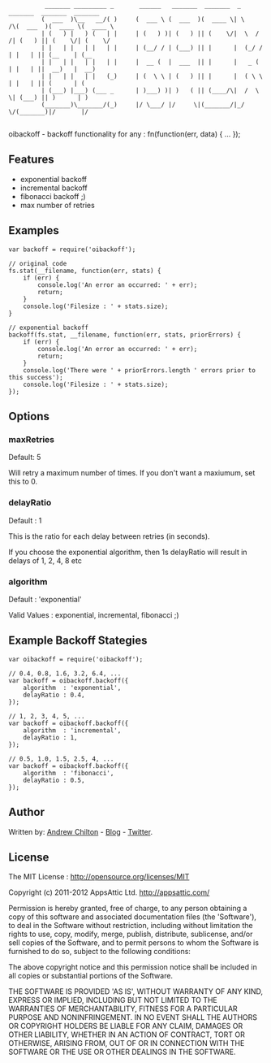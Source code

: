 ```
          _______ _________ _       ______   _______  _______  _        _______  _______  _______ 
         (  ___  )\__   __/( )     (  ___ \ (  ___  )(  ____ \| \    /\(  ___  )(  ____ \(  ____ \
         | (   ) |   ) (   | |     | (   ) )| (   ) || (    \/|  \  / /| (   ) || (    \/| (    \/
         | |   | |   | |   | |     | (__/ / | (___) || |      |  (_/ / | |   | || (__    | (__    
         | |   | |   | |   | |     |  __ (  |  ___  || |      |   _ (  | |   | ||  __)   |  __)   
         | |   | |   | |   (_)     | (  \ \ | (   ) || |      |  ( \ \ | |   | || (      | (      
         | (___) |___) (___ _      | )___) )| )   ( || (____/\|  /  \ \| (___) || )      | )      
         (_______)\_______/(_)     |/ \___/ |/     \|(_______/|_/    \/(_______)|/       |/       
                                                                                                  
```

oibackoff - backoff functionality for any : fn(function(err, data) { ... });

## Features ##

* exponential backoff
* incremental backoff
* fibonacci backoff ;)
* max number of retries

## Examples ##

```
var backoff = require('oibackoff');

// original code
fs.stat(__filename, function(err, stats) {
    if (err) {
        console.log('An error an occurred: ' + err);
        return;
    }
    console.log('Filesize : ' + stats.size);
}

// exponential backoff
backoff(fs.stat, __filename, function(err, stats, priorErrors) {
    if (err) {
        console.log('An error an occurred: ' + err);
        return;
    }
    console.log('There were ' + priorErrors.length ' errors prior to this success');
    console.log('Filesize : ' + stats.size);
});
```

## Options ##

### maxRetries ###

Default: 5

Will retry a maximum number of times. If you don't want a maxiumum, set this to 0.

### delayRatio ###

Default : 1

This is the ratio for each delay between retries (in seconds).

If you choose the exponential algorithm, then 1s delayRatio will result in delays of 1, 2, 4, 8 etc

### algorithm ###

Default : 'exponential'

Valid Values : exponential, incremental, fibonacci ;)

## Example Backoff Stategies ##

```
var oibackoff = require('oibackoff');

// 0.4, 0.8, 1.6, 3.2, 6.4, ...
var backoff = oibackoff.backoff({
    algorithm  : 'exponential',
    delayRatio : 0.4,
});

// 1, 2, 3, 4, 5, ...
var backoff = oibackoff.backoff({
    algorithm  : 'incremental',
    delayRatio : 1,
});

// 0.5, 1.0, 1.5, 2.5, 4, ...
var backoff = oibackoff.backoff({
    algorithm  : 'fibonacci',
    delayRatio : 0.5,
});
```

## Author ##

Written by: [Andrew Chilton](http://chilts.org/) - [Blog](http://chilts.org/blog/) -
[Twitter](https://twitter.com/andychilton).

## License ##

The MIT License : http://opensource.org/licenses/MIT

Copyright (c) 2011-2012 AppsAttic Ltd. http://appsattic.com/

Permission is hereby granted, free of charge, to any person obtaining a copy of this software and associated
documentation files (the 'Software'), to deal in the Software without restriction, including without limitation the
rights to use, copy, modify, merge, publish, distribute, sublicense, and/or sell copies of the Software, and to permit
persons to whom the Software is furnished to do so, subject to the following conditions:

The above copyright notice and this permission notice shall be included in all copies or substantial portions of the
Software.

THE SOFTWARE IS PROVIDED 'AS IS', WITHOUT WARRANTY OF ANY KIND, EXPRESS OR IMPLIED, INCLUDING BUT NOT LIMITED TO THE
WARRANTIES OF MERCHANTABILITY, FITNESS FOR A PARTICULAR PURPOSE AND NONINFRINGEMENT. IN NO EVENT SHALL THE AUTHORS OR
COPYRIGHT HOLDERS BE LIABLE FOR ANY CLAIM, DAMAGES OR OTHER LIABILITY, WHETHER IN AN ACTION OF CONTRACT, TORT OR
OTHERWISE, ARISING FROM, OUT OF OR IN CONNECTION WITH THE SOFTWARE OR THE USE OR OTHER DEALINGS IN THE SOFTWARE.
